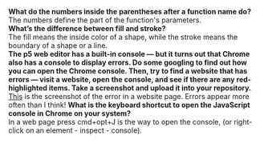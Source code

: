  <b> What do the numbers inside the parentheses after a function name do? </b> <br/>
 The numbers define the part of the function's parameters. <br/>
 <b> What’s the difference between fill and stroke?  </b> <br/>
 The fill means the inside color of a shape, while the stroke means the boundary of a shape or a line.  
 <b> The p5 web editor has a built-in console — but it turns out that Chrome also has a console to display errors. Do some googling to find out how you can open the Chrome console. Then, try to find a website that has errors — visit a website, open the console, and see if there are any red-highlighted items. Take a screenshot and upload it into your repository.  </b> <br/>
<a href="https://github.com/jeffrey-li-jingyuan/jeffrey-hw1/blob/master/chrome-console-error-screenshot.png">This</a> is the screenshot of the error in a website page. Errors appear more often than I think!
 <b> What is the keyboard shortcut to open the JavaScript console in Chrome on your system?  </b> <br/>
 In a web page press cmd+opt+J is the way to open the console, (or right-click on an element - inspect - console). 
